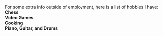 For some extra info outside of employment, here is a list of hobbies I have:  
**Chess  
Video Games  
Cooking  
Piano, Guitar, and Drums**
